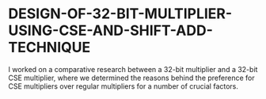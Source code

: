 # DESIGN-OF-32-BIT-MULTIPLIER-USING-CSE-AND-SHIFT-ADD-TECHNIQUE
I worked on a comparative research between a 32-bit multiplier and a 32-bit CSE multiplier, where we determined the reasons behind the preference for CSE multipliers over regular multipliers for a number of crucial factors.

